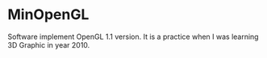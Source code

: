 # MinOpenGL
Software implement OpenGL 1.1 version.
It is a practice when I was learning 3D Graphic in year 2010. 

